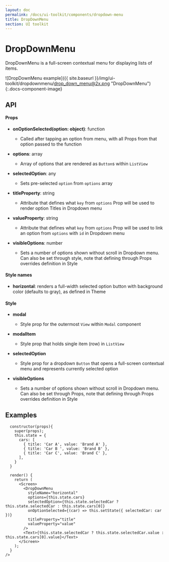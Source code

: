 ```yaml
---
layout: doc
permalink: /docs/ui-toolkit/components/dropdown-menu
title: DropDownMenu
section: UI toolkit
---
```


# DropDownMenu

DropDownMenu is a full-screen contextual menu for displaying lists of items. 

![DropDownMenu example]({{ site.baseurl }}/img/ui-toolkit/dropdownmenu/drop_down_menu@2x.png "DropDownMenu"){:.docs-component-image}

## API

#### Props
 
* **onOptionSelected(option: object)**: function  
  - Called after tapping an option from menu, with all Props from that option passed to the function

* **options**: array  
  - Array of options that are rendered as `Button`s within `ListView`

* **selectedOption**: any 
  - Sets pre-selected `option` from `options` array

* **titleProperty**: string
  - Attribute that defines what `key` from `options` Prop will be used to render option Titles in Dropdown menu

* **valueProperty**: string
  - Attribute that defines what `key` from `options` Prop will be used to link an option from `options` with `id` in Dropdown menu

* **visibleOptions**: number
  - Sets a number of options shown without scroll in Dropdown menu. Can also be set through style, note that defining through Props overrides definition in Style

#### Style names

* **horizontal**: renders a full-width selected option button with background color (defaults to gray), as defined in Theme

#### Style

* **modal**
  - Style prop for the outermost `View` within `Modal` component

* **modalItem**
  - Style prop that holds single item (row) in `ListView`
 
* **selectedOption**
  - Style prop for a dropdown `Button` that opens a full-screen contextual menu and represents currently selected option

* **visibleOptions**
  - Sets a number of options shown without scroll in Dropdown menu. Can also be set through Props, note that defining through Props overrides definition in Style

## Examples

```JSX
  constructor(props){
    super(props);
    this.state = {
      cars: [
        { title: 'Car A', value: 'Brand A' },
        { title: 'Car B ', value: 'Brand B' },
        { title: 'Car C', value: 'Brand C' },
      ],
    }
  }

  render() {
    return (
      <Screen>
        <DropDownMenu
          styleName="horizontal"
          options={this.state.cars}
          selectedOption={this.state.selectedCar ? this.state.selectedCar : this.state.cars[0]}
          onOptionSelected={(car) => this.setState({ selectedCar: car })}
          titleProperty="title"
          valueProperty="value"
        />
        <Text>{this.state.selectedCar ? this.state.selectedCar.value : this.state.cars[0].value}</Text>
      </Screen>
    );
  }
/>
```
